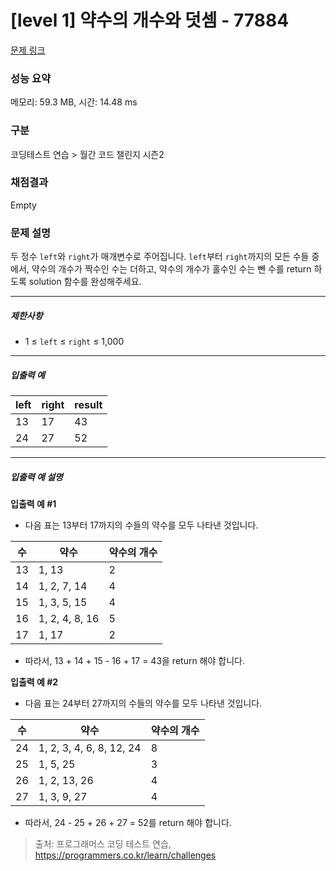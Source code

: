 # [level 1] 약수의 개수와 덧셈 - 77884 

[문제 링크](https://school.programmers.co.kr/learn/courses/30/lessons/77884) 

### 성능 요약

메모리: 59.3 MB, 시간: 14.48 ms

### 구분

코딩테스트 연습 > 월간 코드 챌린지 시즌2

### 채점결과

Empty

### 문제 설명

<p>두 정수 <code>left</code>와 <code>right</code>가 매개변수로 주어집니다. <code>left</code>부터 <code>right</code>까지의 모든 수들 중에서, 약수의 개수가 짝수인 수는 더하고, 약수의 개수가 홀수인 수는 뺀 수를 return 하도록 solution 함수를 완성해주세요.</p>

<hr>

<h5>제한사항</h5>

<ul>
<li>1 ≤ <code>left</code> ≤ <code>right</code> ≤ 1,000</li>
</ul>

<hr>

<h5>입출력 예</h5>
<table class="table">
        <thead><tr>
<th>left</th>
<th>right</th>
<th>result</th>
</tr>
</thead>
        <tbody><tr>
<td>13</td>
<td>17</td>
<td>43</td>
</tr>
<tr>
<td>24</td>
<td>27</td>
<td>52</td>
</tr>
</tbody>
      </table>
<hr>

<h5>입출력 예 설명</h5>

<p><strong>입출력 예 #1</strong></p>

<ul>
<li>다음 표는 13부터 17까지의 수들의 약수를 모두 나타낸 것입니다.</li>
</ul>
<table class="table">
        <thead><tr>
<th>수</th>
<th>약수</th>
<th>약수의 개수</th>
</tr>
</thead>
        <tbody><tr>
<td>13</td>
<td>1, 13</td>
<td>2</td>
</tr>
<tr>
<td>14</td>
<td>1, 2, 7, 14</td>
<td>4</td>
</tr>
<tr>
<td>15</td>
<td>1, 3, 5, 15</td>
<td>4</td>
</tr>
<tr>
<td>16</td>
<td>1, 2, 4, 8, 16</td>
<td>5</td>
</tr>
<tr>
<td>17</td>
<td>1, 17</td>
<td>2</td>
</tr>
</tbody>
      </table>
<ul>
<li>따라서, 13 + 14 + 15 - 16 + 17 = 43을 return 해야 합니다.</li>
</ul>

<p><strong>입출력 예 #2</strong></p>

<ul>
<li>다음 표는 24부터 27까지의 수들의 약수를 모두 나타낸 것입니다.</li>
</ul>
<table class="table">
        <thead><tr>
<th>수</th>
<th>약수</th>
<th>약수의 개수</th>
</tr>
</thead>
        <tbody><tr>
<td>24</td>
<td>1, 2, 3, 4, 6, 8, 12, 24</td>
<td>8</td>
</tr>
<tr>
<td>25</td>
<td>1, 5, 25</td>
<td>3</td>
</tr>
<tr>
<td>26</td>
<td>1, 2, 13, 26</td>
<td>4</td>
</tr>
<tr>
<td>27</td>
<td>1, 3, 9, 27</td>
<td>4</td>
</tr>
</tbody>
      </table>
<ul>
<li>따라서, 24 - 25 + 26 + 27 = 52를 return 해야 합니다.</li>
</ul>


> 출처: 프로그래머스 코딩 테스트 연습, https://programmers.co.kr/learn/challenges
